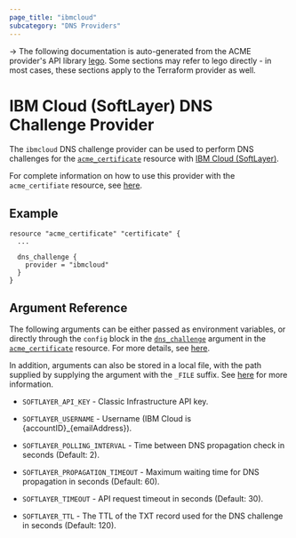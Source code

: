 ```yaml
---
page_title: "ibmcloud"
subcategory: "DNS Providers"
---
```


-> The following documentation is auto-generated from the ACME
provider's API library [lego](https://go-acme.github.io/lego/).  Some
sections may refer to lego directly - in most cases, these sections
apply to the Terraform provider as well.

# IBM Cloud (SoftLayer) DNS Challenge Provider

The `ibmcloud` DNS challenge provider can be used to perform DNS challenges for
the [`acme_certificate`][resource-acme-certificate] resource with
[IBM Cloud (SoftLayer)](https://www.ibm.com/cloud/).

[resource-acme-certificate]: ../resources/certificate.md

For complete information on how to use this provider with the `acme_certifiate`
resource, see [here][resource-acme-certificate-dns-challenges].

[resource-acme-certificate-dns-challenges]: ../resources/certificate.md#using-dns-challenges

## Example

```hcl
resource "acme_certificate" "certificate" {
  ...

  dns_challenge {
    provider = "ibmcloud"
  }
}
```
## Argument Reference

The following arguments can be either passed as environment variables, or
directly through the `config` block in the
[`dns_challenge`][resource-acme-certificate-dns-challenge-arg] argument in the
[`acme_certificate`][resource-acme-certificate] resource. For more details, see
[here][resource-acme-certificate-dns-challenges].

[resource-acme-certificate-dns-challenge-arg]: ../resources/certificate.md#dns_challenge

In addition, arguments can also be stored in a local file, with the path
supplied by supplying the argument with the `_FILE` suffix. See
[here][acme-certificate-file-arg-example] for more information.

[acme-certificate-file-arg-example]: ../resources/certificate.md#using-variable-files-for-provider-arguments

* `SOFTLAYER_API_KEY` - Classic Infrastructure API key.
* `SOFTLAYER_USERNAME` - Username (IBM Cloud is {accountID}_{emailAddress}).

* `SOFTLAYER_POLLING_INTERVAL` - Time between DNS propagation check in seconds (Default: 2).
* `SOFTLAYER_PROPAGATION_TIMEOUT` - Maximum waiting time for DNS propagation in seconds (Default: 60).
* `SOFTLAYER_TIMEOUT` - API request timeout in seconds (Default: 30).
* `SOFTLAYER_TTL` - The TTL of the TXT record used for the DNS challenge in seconds (Default: 120).


